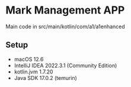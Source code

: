 # Mark Management APP
Main code in src/main/kotlin/com/a1/a1enhanced

## Setup
* macOS 12.6
* IntelliJ IDEA 2022.3.1 (Community Edition)
* kotlin.jvm 1.7.20
* Java SDK 17.0.2 (temurin)
